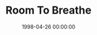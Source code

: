 ---
layout: series
series: "Room To Breathe"
permalink: "/room-to-breathe/"
title: Room To Breathe
date: 1998-04-26 00:00:00
endDate: 1998-05-24 00:00:00
description: "Running on empty? Here's how to rebuild your reserves in your life. "
src: "http://s3.amazonaws.com/crossroads-media/images/legacy/content/GenericCrnerSign.jpg"
---